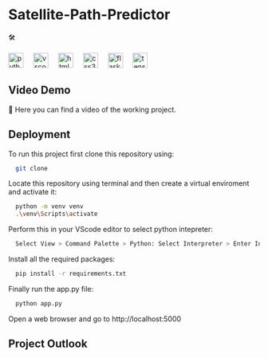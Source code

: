 # Satellite-Path-Predictor

🛠️ <br>
<br><img src="https://cdn.jsdelivr.net/gh/devicons/devicon/icons/python/python-original.svg" height="30" alt="python logo"  />
<img width="12" />
<img src="https://upload.wikimedia.org/wikipedia/commons/thumb/5/53/OpenCV_Logo_with_text.png/487px-OpenCV_Logo_with_text.png" height="30" alt="vscode logo"  />
<img width="12" />
<img src="https://cdn.jsdelivr.net/gh/devicons/devicon/icons/html5/html5-original.svg" height="30" alt="html5 logo"  />
<img width="12" />
<img src="https://cdn.jsdelivr.net/gh/devicons/devicon/icons/css3/css3-original.svg" height="30" alt="css3 logo"  />
<img width="12" />
<img src="https://www.pngfind.com/pngs/m/128-1286693_flask-framework-logo-svg-hd-png-download.png" height="30" alt="flask logo"  />
<img width="12" />
<img src="https://cdn.jsdelivr.net/gh/devicons/devicon/icons/tensorflow/tensorflow-original.svg" height="30" alt="tensorflow logo"  />

## Video Demo
🎥 Here you can find a video of the working project.


## Deployment

To run this project first clone this repository using:

```bash
  git clone 
```
Locate this repository using terminal and then create a virtual enviroment and activate it:

```bash
  python -m venv venv
  .\venv\Scripts\activate
```
Perform this in your VScode editor to select python intepreter:
```bash
  Select View > Command Palette > Python: Select Interpreter > Enter Interpreter path > venv > Script > python.exe
```

Install all the required packages:
```bash
  pip install -r requirements.txt
```

Finally run the app.py file:
```bash
  python app.py
```

Open a web browser and go to http://localhost:5000

## Project Outlook
<br>

